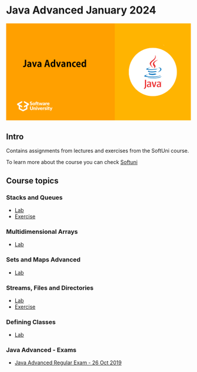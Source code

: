 # Java Advanced January 2024

![java-advanced-softuni](java-advanced-softuni.png)

## Intro
Contains assignments from lectures and exercises from the SoftUni course.

To learn more about the course you can check [Softuni](https://softuni.bg/)


## Course topics

### Stacks and Queues
- [Lab](https://github.com/Dimitar-Peev/03.Java-Advanced-January-2024/tree/main/_01_StacksAndQueues/_01_Lab)
- [Exercise](https://github.com/Dimitar-Peev/03.Java-Advanced-January-2024/tree/main/_01_StacksAndQueues/_02_Exercise)

### Multidimensional Arrays
- [Lab](https://github.com/Dimitar-Peev/03.Java-Advanced-January-2024/tree/main/_02_MultidimensionalArrays/_01_Lab)

### Sets and Maps Advanced
- [Lab](https://github.com/Dimitar-Peev/03.Java-Advanced-January-2024/tree/main/_03_SetsAndMapsAdvanced/_01_Lab)

### Streams, Files and Directories
- [Lab](https://github.com/Dimitar-Peev/03.Java-Advanced-January-2024/tree/main/_04_StreamsFilesAndDirectories/_01_Lab)
- [Exercise](https://github.com/Dimitar-Peev/03.Java-Advanced-January-2024/tree/main/_04_StreamsFilesAndDirectories/_02_Exercise)

### Defining Classes
- [Lab](https://github.com/Dimitar-Peev/03.Java-Advanced-January-2024/tree/main/_06_DefiningClasses/_01_Lab)


### Java Advanced - Exams
 - [Java Advanced Regular Exam - 26 Oct 2019](https://github.com/Dimitar-Peev/03.Java-Advanced-January-2024/tree/main/Java-Advanced-Exams/Java%20Advanced%20Regular%20Exam%20-%2026%20Oct%202019)